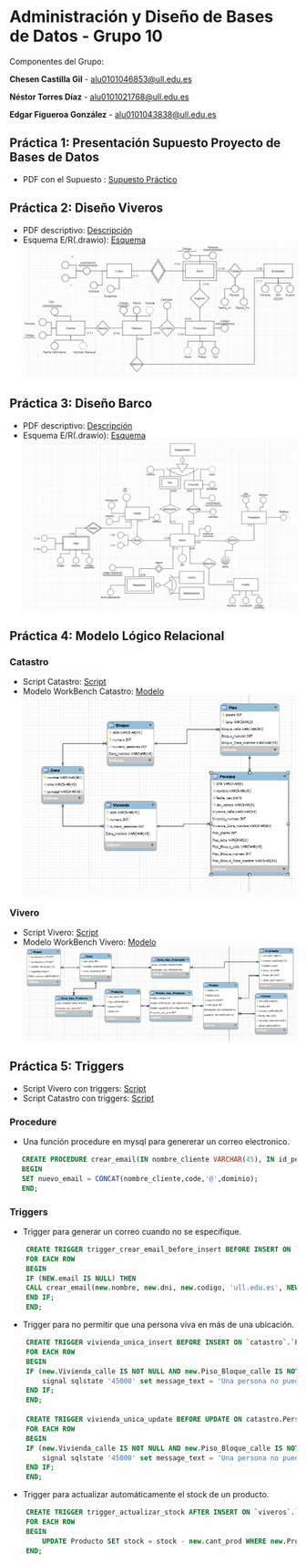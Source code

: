 # Administración y Diseño de Bases de Datos - Grupo 10
Componentes del Grupo:

 **Chesen Castilla Gil** - alu0101046853@ull.edu.es

 **Néstor Torres Díaz** - alu0101021768@ull.edu.es
 
 **Edgar Figueroa González** - alu0101043838@ull.edu.es

## Práctica 1: Presentación Supuesto Proyecto de Bases de Datos

- PDF con el Supuesto : [Supuesto Práctico](/documentos/supuesto.pdf)

## Práctica 2: Diseño Viveros

- PDF descriptivo: [Descripción](/documentos/viveros.pdf)
- Esquema E/R(.drawio): [Esquema](/pract02/viveros.drawio)
![imágenio](/pract02/vivero.png)

## Práctica 3: Diseño Barco

- PDF descriptivo: [Descripción](/documentos/barco.pdf)
- Esquema E/R(.drawio): [Esquema](/pract03/barco.drawio)
![imagenbarco](/pract03/barco.png)

## Práctica 4: Modelo Lógico Relacional

### Catastro

- Script Catastro: [Script](/pract04/catastro.sql)
- Modelo WorkBench Catastro: [Modelo](/pract04/catastro.mwb)
![imagencatastro](/pract04/catastro.png)

### Vivero

- Script Vivero: [Script](/pract04/viveros.sql) 
- Modelo WorkBench Vivero: [Modelo](/pract04/viveros.mwb) 
![imagenviveros](/pract04/viveros.png)

## Práctica 5: Triggers

- Script Vivero con triggers: [Script](/pract05/viveros.sql)
- Script Catastro con triggers: [Script](/pract05/catastro.sql)

### Procedure

- Una función procedure en mysql para genererar un correo electronico.

 ```sql
    CREATE PROCEDURE crear_email(IN nombre_cliente VARCHAR(45), IN id_persona VARCHAR(45), IN code varchar(45), IN dominio VARCHAR(24), OUT nuevo_email VARCHAR(45)) 
    BEGIN
    SET nuevo_email = CONCAT(nombre_cliente,code,'@',dominio);
    END;
``` 

### Triggers

- Trigger para generar un correo cuando no se especifique.
```sql
    CREATE TRIGGER trigger_crear_email_before_insert BEFORE INSERT ON `viveros`.`Cliente`
    FOR EACH ROW
    BEGIN
    IF (NEW.email IS NULL) THEN
    CALL crear_email(new.nombre, new.dni, new.codigo, 'ull.edu.es', NEW.email);
    END IF;
    END; 
```
- Trigger para no permitir que una persona viva en más de una ubicación.

```sql
    CREATE TRIGGER vivienda_unica_insert BEFORE INSERT ON `catastro`.`Persona` 
    FOR EACH ROW
    BEGIN
    IF (new.Vivienda_calle IS NOT NULL AND new.Piso_Bloque_calle IS NOT NULL) THEN
        signal sqlstate '45000' set message_text = 'Una persona no puede vivir en dos viviendas';
    END IF;
    END;

    CREATE TRIGGER vivienda_unica_update BEFORE UPDATE ON catastro.Persona 
    FOR EACH ROW
    BEGIN
    IF (new.Vivienda_calle IS NOT NULL AND new.Piso_Bloque_calle IS NOT NULL) THEN
        signal sqlstate '45000' set message_text = 'Una persona no puede vivir en dos viviendas';
    END IF;
    END;
```
    
- Trigger para actualizar automáticamente el stock de un producto.

```sql
    CREATE TRIGGER trigger_actualizar_stock AFTER INSERT ON `viveros`.`Pedido_has_Producto`
    FOR EACH ROW
    BEGIN
        UPDATE Producto SET stock = stock - new.cant_prod WHERE new.Producto_cod_prod = cod_prod;
    END;
```



